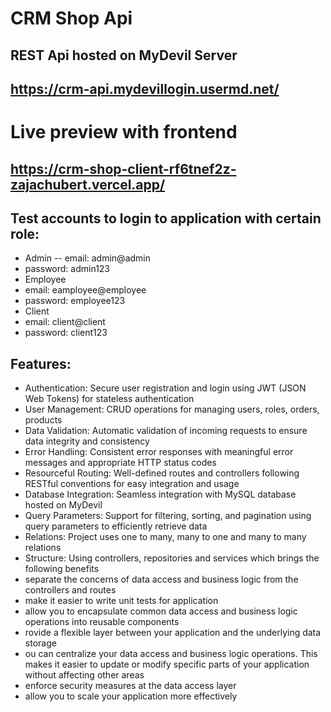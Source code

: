 # CRM Shop Api
## REST Api hosted on MyDevil Server 
## https://crm-api.mydevillogin.usermd.net/

# Live preview with frontend
## https://crm-shop-client-rf6tnef2z-zajachubert.vercel.app/

## Test accounts to login to application with certain role:
- Admin
 -- email: admin@admin
 - password: admin123
- Employee
 - email: eamployee@employee
 - password: employee123
- Client
 - email: client@client
 - password: client123

## Features:
- Authentication: Secure user registration and login using JWT (JSON Web Tokens) for stateless authentication 
- User Management: CRUD operations for managing users, roles, orders, products 
- Data Validation: Automatic validation of incoming requests to ensure data integrity and consistency
- Error Handling: Consistent error responses with meaningful error messages and appropriate HTTP status codes
- Resourceful Routing: Well-defined routes and controllers following RESTful conventions for easy integration and usage
- Database Integration: Seamless integration with MySQL database hosted on MyDevil
- Query Parameters: Support for filtering, sorting, and pagination using query parameters to efficiently retrieve data
- Relations: Project uses one to many, many to one and many to many relations
- Structure: Using controllers, repositories and services which brings the following benefits
 - separate the concerns of data access and business logic from the controllers and routes
 - make it easier to write unit tests for application
 - allow you to encapsulate common data access and business logic operations into reusable components
 - rovide a flexible layer between your application and the underlying data storage
 - ou can centralize your data access and business logic operations. This makes it easier to update or modify specific parts of your application without affecting other areas
 - enforce security measures at the data access layer
 - allow you to scale your application more effectively



